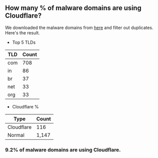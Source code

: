 ## How many % of malware domains are using Cloudflare?


We downloaded the malware domains from [here](https://urlhaus.abuse.ch) and filter out duplicates.
Here's the result.


[//]: # (start replacement)


- Top 5 TLDs

| TLD | Count |
| --- | --- |
| com | 708 |
| in | 86 |
| br | 37 |
| net | 33 |
| org | 33 |


- Cloudflare %

| Type | Count |
| --- | --- |
| Cloudflare | 116 |
| Normal | 1,147 |


### 9.2% of malware domains are using Cloudflare.